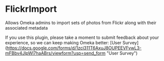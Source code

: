 # FlickrImport
Allows Omeka admins to import sets of photos from Flickr along with their associated metadata

If you use this plugin, please take a moment to submit feedback about your experience, so we can keep making Omeka better: [User Survey] (https://docs.google.com/forms/d/1zci311T6AxuJ8OUPEEVFvwL3-mFBbv4JlpWl7haABrs/viewform?usp=send_form "User Survey")
